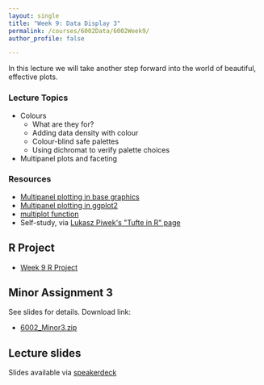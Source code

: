 ```yaml
---
layout: single
title: "Week 9: Data Display 3"
permalink: /courses/6002Data/6002Week9/
author_profile: false

---
```


In this lecture we will take another step forward into the world of beautiful, effective plots. 

### Lecture Topics

* Colours
	- What are they for?
	- Adding data density with colour
	- Colour-blind safe palettes
	- Using dichromat to verify palette choices
* Multipanel plots and faceting

### Resources

* [Multipanel plotting in base graphics](http://seananderson.ca/courses/11-multipanel/multipanel.pdf)
* [Multipanel plotting in ggplot2](http://seananderson.ca/ggplot2-FISH554/)
* [multiplot function](http://www.cookbook-r.com/Graphs/Multiple_graphs_on_one_page_(ggplot2))
* Self-study, via [Lukasz Piwek's "Tufte in R" page](http://motioninsocial.com/tufte/)


## R Project

* [Week 9 R Project](/assets/images/FISH6002_Week9.zip)

## Minor Assignment 3

See slides for details. Download link:

* [6002_Minor3.zip](/assets/images/6002_Minor3.zip)


## Lecture slides

<script async class="speakerdeck-embed" data-id="4c08045bd0cf4fa2aa3f8a651852d1f6" data-ratio="1.77777777777778" src="//speakerdeck.com/assets/embed.js"></script>

Slides available via [speakerdeck](https://speakerdeck.com/mi_fish_sci/fish-6002-week-9-data-display-3)
